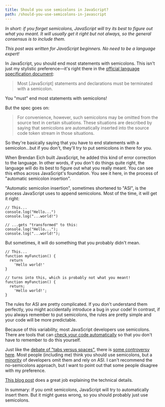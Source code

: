 ```yaml
---
title: Should you use semicolons in JavaScript?
path: /should-you-use-semicolons-in-javascript
---
```


_In short: if you forget semicolons, JavaScript will try its best to figure out what you meant. It will usually get it right but not always, so the general consensus is to include them._

_This post was written for JavaScript beginners. No need to be a language expert!_

In JavaScript, you should end most statements with semicolons. This isn't just my stylistic preference—it's right there in the [official language specification document](https://www.ecma-international.org/ecma-262/#sec-automatic-semicolon-insertion):

> Most [JavaScript] statements and declarations must be terminated with a semicolon.

You "must" end most statements with semicolons!

But the spec goes on:

> For convenience, however, such semicolons may be omitted from the source text in certain situations. These situations are described by saying that semicolons are automatically inserted into the source code token stream in those situations.

So they're basically saying that you have to end statements with a semicolon...but if you don't, they'll try to put semicolons in there for you.

When Brendan Eich built JavaScript, he added this kind of error correction to the language. In other words, if you don't do things quite right, the language will do its best to figure out what you really meant. You can see this ethos across JavaScript's foundation. You see it here, in the process of "automatic semicolon insertion".

"Automatic semicolon insertion", sometimes shortened to "ASI", is the process JavaScript uses to append semicolons. Most of the time, it will get it right:

```
// This...
console.log("Hello...")
console.log("...world!")

// ...gets "transformed" to this:
console.log("Hello...");
console.log("...world!");
```

But sometimes, it will do something that you probably didn't mean.

```
// This...
function myFunction() {
  return
    'Hello world!'
}

// turns into this, which is probably not what you meant!
function myFunction() {
  return;
    'Hello world!';
}
```

The rules for ASI are pretty complicated. If you don't understand them perfectly, you might accidentally introduce a bug in your code! In contrast, if you always remember to put semicolons, the rules are pretty simple and your code will be more predictable.

Because of this variability, most JavaScript developers use semicolons. There are tools that can [check your code automatically](https://eslint.org/docs/rules/semi) so that you don't have to remember to do this yourself.

Just like the [debate of "tabs versus spaces"](https://softwareengineering.stackexchange.com/questions/57/tabs-versus-spaces-what-is-the-proper-indentation-character-for-everything-in-e), there is [some controversy here](https://blog.izs.me/2010/12/an-open-letter-to-javascript-leaders-regarding). Most people (including me) think you should use semicolons, but a [minority](https://news.ycombinator.com/item?id=1547647) of developers omit them and rely on ASI. I can't recommend the no-semicolons approach, but I want to point out that some people disagree with my preference.

[This blog post](https://2ality.com/2011/05/semicolon-insertion.html) does a great job explaining the technical details.

In summary: if you omit semicolons, JavaScript will try to automatically insert them. But it might guess wrong, so you should probably just use semicolons.
